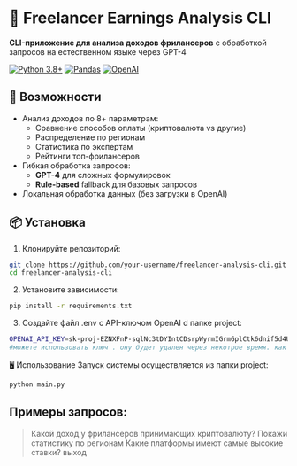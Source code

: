 # 🚀 Freelancer Earnings Analysis CLI

**CLI-приложение для анализа доходов фрилансеров** с обработкой запросов на естественном языке через GPT-4

[![Python 3.8+](https://img.shields.io/badge/Python-3.8%2B-blue.svg)](https://www.python.org/)
[![Pandas](https://img.shields.io/badge/Pandas-2.0%2B-orange.svg)](https://pandas.pydata.org/)
[![OpenAI](https://img.shields.io/badge/OpenAI-GPT4-green.svg)](https://openai.com/)

## 🌟 Возможности

- Анализ доходов по 8+ параметрам:
  - Сравнение способов оплаты (криптовалюта vs другие)
  - Распределение по регионам
  - Статистика по экспертам
  - Рейтинги топ-фрилансеров
- Гибкая обработка запросов:
  - **GPT-4** для сложных формулировок
  - **Rule-based** fallback для базовых запросов
- Локальная обработка данных (без загрузки в OpenAI)

## 📦 Установка

1. Клонируйте репозиторий:
```bash
git clone https://github.com/your-username/freelancer-analysis-cli.git
cd freelancer-analysis-cli
```
2. Установите зависимости:

```bash
pip install -r requirements.txt
```
3. Создайте файл .env с API-ключом OpenAI d папке project:

```bash
OPENAI_API_KEY=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
#можете использовать ключ . ону будет удален через некотрое время. как только пойму что обратную связь не стоит ждать или я ее получил соответственно
```

🖥 Использование
Запуск системы осуществляется из папки project:

```bash
python main.py
```


## Примеры запросов:
> Какой доход у фрилансеров принимающих криптовалюту?
> Покажи статистику по регионам
> Какие платформы имеют самые высокие ставки?
> выход
